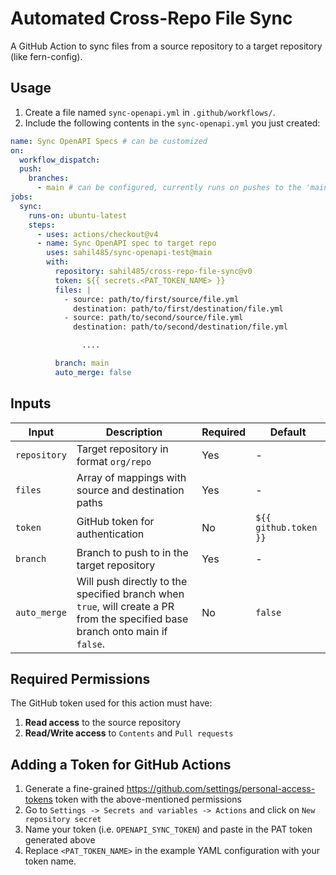 # Automated Cross-Repo File Sync

A GitHub Action to sync files from a source repository to a target repository (like fern-config).

## Usage

1. Create a file named `sync-openapi.yml` in `.github/workflows/`. 
2. Include the following contents in the `sync-openapi.yml` you just created: 

```yaml
name: Sync OpenAPI Specs # can be customized
on:
  workflow_dispatch:
  push:
    branches:
      - main # can be configured, currently runs on pushes to the 'main' branch of the source repository
jobs:
  sync:
    runs-on: ubuntu-latest
    steps:
      - uses: actions/checkout@v4
      - name: Sync OpenAPI spec to target repo
        uses: sahil485/sync-openapi-test@main
        with:
          repository: sahil485/cross-repo-file-sync@v0
          token: ${{ secrets.<PAT_TOKEN_NAME> }}
          files: |
            - source: path/to/first/source/file.yml
              destination: path/to/first/destination/file.yml
            - source: path/to/second/source/file.yml
              destination: path/to/second/destination/file.yml

                ....

          branch: main
          auto_merge: false

```

## Inputs

| Input | Description | Required | Default |
|-------|-------------|----------|---------|
| `repository` | Target repository in format `org/repo` | Yes | - |
| `files` | Array of mappings with source and destination paths | Yes | - |
| `token` | GitHub token for authentication | No | `${{ github.token }}` |
| `branch` | Branch to push to in the target repository | Yes | - |
| `auto_merge` | Will push directly to the specified branch when `true`, will create a PR from the specified base branch onto main if `false`. | No | `false` |


## Required Permissions

The GitHub token used for this action must have:

1. **Read access** to the source repository
2. **Read/Write access** to `Contents` and `Pull requests`

## Adding a Token for GitHub Actions

1. Generate a fine-grained https://github.com/settings/personal-access-tokens token with the above-mentioned permissions
2. Go to `Settings -> Secrets and variables -> Actions` and click on `New repository secret`
3. Name your token (i.e. `OPENAPI_SYNC_TOKEN`) and paste in the PAT token generated above
4. Replace `<PAT_TOKEN_NAME>` in the example YAML configuration with your token name.


